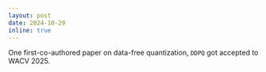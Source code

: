 ```yaml
---
layout: post
date: 2024-10-29
inline: true
---
```

One first-co-authored paper on data-free quantization, `DDPQ` got accepted to WACV 2025.
